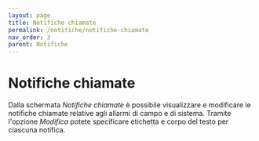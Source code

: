 ```yaml
---
layout: page
title: Notifiche chiamate
permalink: /notifiche/notifiche-chiamate
nav_order: 3
parent: Notifiche
---
```


# Notifiche chiamate

Dalla schermata *Notifiche chiamate* è possibile visualizzare e modificare le notifiche chiamate relative agli allarmi di campo e di sistema. Tramite l'opzione *Modifica* potete specificare etichetta e corpo del testo per ciascuna notifica.
